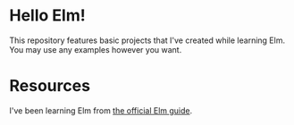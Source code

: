 # Hello Elm!

This repository features basic projects that I've created while learning Elm. You may use any examples
however you want.

# Resources
I've been learning Elm from [the official Elm guide](https://www.gitbook.com/book/evancz/an-introduction-to-elm).
